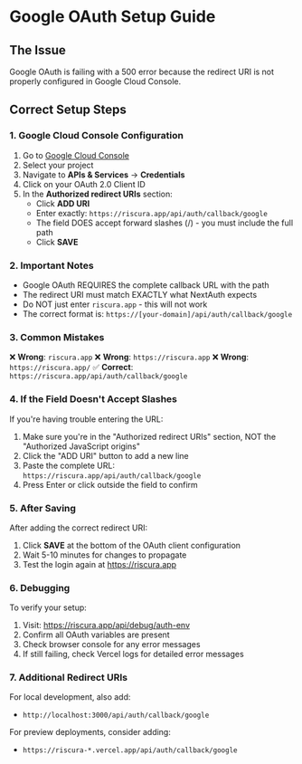 # Google OAuth Setup Guide

## The Issue
Google OAuth is failing with a 500 error because the redirect URI is not properly configured in Google Cloud Console.

## Correct Setup Steps

### 1. Google Cloud Console Configuration

1. Go to [Google Cloud Console](https://console.cloud.google.com/)
2. Select your project
3. Navigate to **APIs & Services** → **Credentials**
4. Click on your OAuth 2.0 Client ID
5. In the **Authorized redirect URIs** section:
   - Click **ADD URI**
   - Enter exactly: `https://riscura.app/api/auth/callback/google`
   - The field DOES accept forward slashes (/) - you must include the full path
   - Click **SAVE**

### 2. Important Notes

- Google OAuth REQUIRES the complete callback URL with the path
- The redirect URI must match EXACTLY what NextAuth expects
- Do NOT just enter `riscura.app` - this will not work
- The correct format is: `https://[your-domain]/api/auth/callback/google`

### 3. Common Mistakes

❌ **Wrong**: `riscura.app`
❌ **Wrong**: `https://riscura.app`
❌ **Wrong**: `https://riscura.app/`
✅ **Correct**: `https://riscura.app/api/auth/callback/google`

### 4. If the Field Doesn't Accept Slashes

If you're having trouble entering the URL:
1. Make sure you're in the "Authorized redirect URIs" section, NOT the "Authorized JavaScript origins"
2. Click the "ADD URI" button to add a new line
3. Paste the complete URL: `https://riscura.app/api/auth/callback/google`
4. Press Enter or click outside the field to confirm

### 5. After Saving

After adding the correct redirect URI:
1. Click **SAVE** at the bottom of the OAuth client configuration
2. Wait 5-10 minutes for changes to propagate
3. Test the login again at https://riscura.app

### 6. Debugging

To verify your setup:
1. Visit: https://riscura.app/api/debug/auth-env
2. Confirm all OAuth variables are present
3. Check browser console for any error messages
4. If still failing, check Vercel logs for detailed error messages

### 7. Additional Redirect URIs

For local development, also add:
- `http://localhost:3000/api/auth/callback/google`

For preview deployments, consider adding:
- `https://riscura-*.vercel.app/api/auth/callback/google`